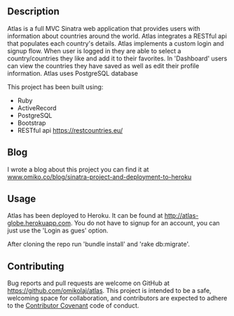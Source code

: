 ## Description

Atlas is a full MVC Sinatra web application that provides users with information about countries around the world. Atlas integrates a RESTful api that populates each country's details. Atlas implements a custom login and signup flow. When user is logged in they are able to select a country/countries they like and add it to their favorites. In 'Dashboard' users can view the countries they have saved as well as edit their profile information. Atlas uses PostgreSQL database

This project has been built using: 
- Ruby
- ActiveRecord
- PostgreSQL
- Bootstrap
- RESTful api https://restcountries.eu/

## Blog

I wrote a blog about this project you can find it at www.omiko.co/blog/sinatra-project-and-deployment-to-heroku

## Usage

Atlas has been deployed to Heroku. It can be found at http://atlas-globe.herokuapp.com. You do not have to signup for an account, you can just use the 'Login as gues' option.

After cloning the repo run 'bundle install' and 'rake db:migrate'. 

## Contributing

Bug reports and pull requests are welcome on GitHub at https://github.com/omikolaj/atlas. This project is intended to be a safe, welcoming space for collaboration, and contributors are expected to adhere to the [Contributor Covenant](http://contributor-covenant.org) code of conduct.

